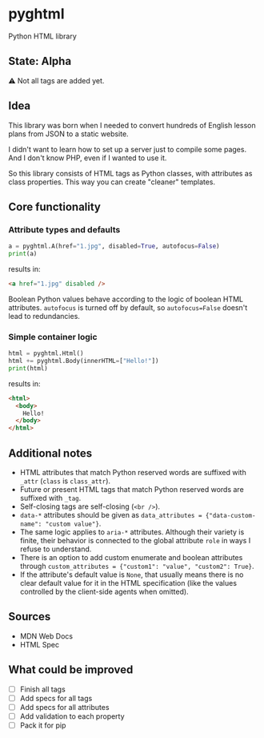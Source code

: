 # pyghtml

Python HTML library

## State: Alpha

⚠️ Not all tags are added yet.

## Idea

This library was born when I needed to convert hundreds of English lesson plans from JSON to a static website.

I didn't want to learn how to set up a server just to compile some pages. And I don't know PHP, even if I wanted to use it.

So this library consists of HTML tags as Python classes, with attributes as class properties. This way you can create "cleaner" templates.

## Core functionality

### Attribute types and defaults

```python
a = pyghtml.A(href="1.jpg", disabled=True, autofocus=False)
print(a)
```

results in:

```html
<a href="1.jpg" disabled />
```

Boolean Python values behave according to the logic of boolean HTML attributes. `autofocus` is turned off by default, so `autofocus=False` doesn't lead to redundancies.

### Simple container logic

```python
html = pyghtml.Html()
html += pyghtml.Body(innerHTML=["Hello!"])
print(html)
```

results in:

```html
<html>
  <body>
    Hello!
  </body>
</html>
```

## Additional notes

- HTML attributes that match Python reserved words are suffixed with `_attr` (`class` is `class_attr`).
- Future or present HTML tags that match Python reserved words are suffixed with `_tag`.
- Self-closing tags are self-closing (`<br />`).
- `data-*` attributes should be given as `data_attributes = {"data-custom-name": "custom value"}`.
- The same logic applies to `aria-*` attributes. Although their variety is finite, their behavior is connected to the global attribute `role` in ways I refuse to understand.
- There is an option to add custom enumerate and boolean attributes through `custom_attributes = {"custom1": "value", "custom2": True}`.
- If the attribute's default value is `None`, that usually means there is no clear default value for it in the HTML specification (like the values controlled by the client-side agents when omitted).

## Sources

- MDN Web Docs
- HTML Spec

## What could be improved

- [ ] Finish all tags
- [ ] Add specs for all tags
- [ ] Add specs for all attributes
- [ ] Add validation to each property
- [ ] Pack it for pip
